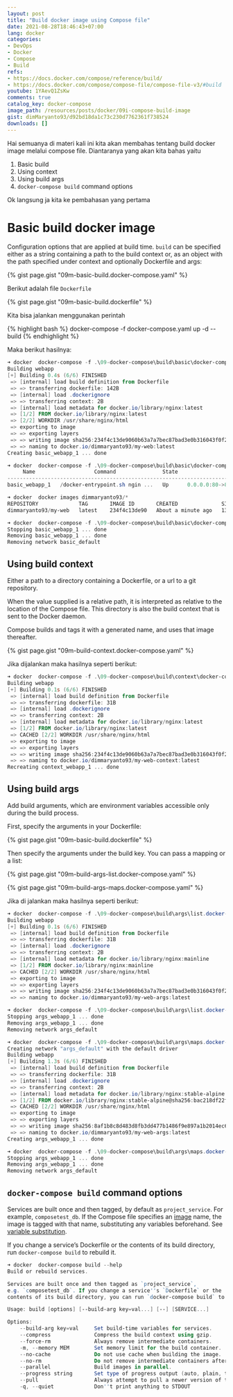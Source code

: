```yaml
---
layout: post
title: "Build docker image using Compose file"
date: 2021-08-28T18:46:43+07:00
lang: docker
categories:
- DevOps
- Docker
- Compose
- Build
refs: 
- https://docs.docker.com/compose/reference/build/
- https://docs.docker.com/compose/compose-file/compose-file-v3/#build
youtube: 1YAevQ1ZsKw
comments: true
catalog_key: docker-compose
image_path: /resources/posts/docker/09i-compose-build-image
gist: dimMaryanto93/d92bd18da1c73c230d7762361f738524
downloads: []
---
```


Hai semuanya di materi kali ini kita akan membahas tentang build docker image melalui compose file. Diantaranya yang akan kita bahas yaitu

1. Basic build
2. Using context
3. Using build args
4. `docker-compose build` command options

Ok langsung ja kita ke pembahasan yang pertama 

# Basic build docker image

Configuration options that are applied at build time. `build` can be specified either as a string containing a path to the build context or, as an object with the path specified under context and optionally Dockerfile and args:

{% gist page.gist "09m-basic-build.docker-compose.yaml" %}

Berikut adalah file `Dockerfile` 

{% gist page.gist "09m-basic-build.dockerfile" %}

Kita bisa jalankan menggunakan perintah 

{% highlight bash %}
docker-compose -f docker-compose.yaml up -d --build
{% endhighlight %}

Maka berikut hasilnya:

```powershell
➜ docker  docker-compose -f .\09-docker-compose\build\basic\docker-compose.yaml up -d --build
Building webapp
[+] Building 0.4s (6/6) FINISHED
 => [internal] load build definition from Dockerfile                                          0.0s
 => => transferring dockerfile: 142B                                                          0.0s
 => [internal] load .dockerignore                                                             0.0s
 => => transferring context: 2B                                                               0.0s
 => [internal] load metadata for docker.io/library/nginx:latest                               0.0s
 => [1/2] FROM docker.io/library/nginx:latest                                                 0.2s
 => [2/2] WORKDIR /usr/share/nginx/html                                                       0.0s
 => exporting to image                                                                        0.1s
 => => exporting layers                                                                       0.0s
 => => writing image sha256:234f4c13de9060b63a7a7bec87bad3e0b316043f0f2ff5bdd95d8601fc646a70  0.0s
 => => naming to docker.io/dimmaryanto93/my-web:latest                                        0.0s
Creating basic_webapp_1 ... done

➜ docker  docker-compose -f .\09-docker-compose\build\basic\docker-compose.yaml ps
     Name                   Command               State                Ports
------------------------------------------------------------------------------------------
basic_webapp_1   /docker-entrypoint.sh ngin ...   Up      0.0.0.0:80->80/tcp,:::80->80/tcp

➜ docker  docker images dimmaryanto93/*
REPOSITORY             TAG       IMAGE ID       CREATED              SIZE
dimmaryanto93/my-web   latest    234f4c13de90   About a minute ago   133MB

➜ docker  docker-compose -f .\09-docker-compose\build\basic\docker-compose.yaml down
Stopping basic_webapp_1 ... done
Removing basic_webapp_1 ... done
Removing network basic_default
```

## Using build context

Either a path to a directory containing a Dockerfile, or a url to a git repository.

When the value supplied is a relative path, it is interpreted as relative to the location of the Compose file. This directory is also the build context that is sent to the Docker daemon.

Compose builds and tags it with a generated name, and uses that image thereafter.

{% gist page.gist "09m-build-context.docker-compose.yaml" %}

Jika dijalankan maka hasilnya seperti berikut:

```powershell
➜ docker  docker-compose -f .\09-docker-compose\build\context\docker-compose.yaml up -d --build
Building webapp
[+] Building 0.1s (6/6) FINISHED
 => [internal] load build definition from Dockerfile                                             0.0s
 => => transferring dockerfile: 31B                                                              0.0s
 => [internal] load .dockerignore                                                                0.0s
 => => transferring context: 2B                                                                  0.0s
 => [internal] load metadata for docker.io/library/nginx:latest                                  0.0s
 => [1/2] FROM docker.io/library/nginx:latest                                                    0.0s
 => CACHED [2/2] WORKDIR /usr/share/nginx/html                                                   0.0s
 => exporting to image                                                                           0.0s
 => => exporting layers                                                                          0.0s
 => => writing image sha256:234f4c13de9060b63a7a7bec87bad3e0b316043f0f2ff5bdd95d8601fc646a70     0.0s
 => => naming to docker.io/dimmaryanto93/my-web-context:latest                                           0.0s
Recreating context_webapp_1 ... done
```

## Using build args

Add build arguments, which are environment variables accessible only during the build process.

First, specify the arguments in your Dockerfile:

{% gist page.gist "09m-basic-build.dockerfile" %}

Then specify the arguments under the build key. You can pass a mapping or a list:

{% gist page.gist "09m-build-args-list.docker-compose.yaml" %}

{% gist page.gist "09m-build-args-maps.docker-compose.yaml" %}

Jika di jalankan maka hasilnya seperti berikut:

```powershell
➜ docker  docker-compose -f .\09-docker-compose\build\args\list.docker-compose.yaml up -d --build
Building webapp
[+] Building 0.1s (6/6) FINISHED
 => [internal] load build definition from Dockerfile                                            0.0s
 => => transferring dockerfile: 31B                                                             0.0s
 => [internal] load .dockerignore                                                               0.0s
 => => transferring context: 2B                                                                 0.0s
 => [internal] load metadata for docker.io/library/nginx:mainline                               0.0s
 => [1/2] FROM docker.io/library/nginx:mainline                                                 0.0s
 => CACHED [2/2] WORKDIR /usr/share/nginx/html                                                  0.0s
 => exporting to image                                                                          0.0s
 => => exporting layers                                                                         0.0s
 => => writing image sha256:234f4c13de9060b63a7a7bec87bad3e0b316043f0f2ff5bdd95d8601fc646a70    0.0s
 => => naming to docker.io/dimmaryanto93/my-web-args:latest

➜ docker  docker-compose -f .\09-docker-compose\build\args\list.docker-compose.yaml down
Stopping args_webapp_1 ... done
Removing args_webapp_1 ... done
Removing network args_default

➜ docker  docker-compose -f .\09-docker-compose\build\args\maps.docker-compose.yaml up -d --build
Creating network "args_default" with the default driver
Building webapp
[+] Building 1.3s (6/6) FINISHED
 => [internal] load build definition from Dockerfile                                           0.0s
 => => transferring dockerfile: 31B                                                            0.0s
 => [internal] load .dockerignore                                                              0.0s
 => => transferring context: 2B                                                                0.0s
 => [internal] load metadata for docker.io/library/nginx:stable-alpine                         1.2s
 => [1/2] FROM docker.io/library/nginx:stable-alpine@sha256:bac218df22fef66a173cfa65d0dfa0742  0.0s
 => CACHED [2/2] WORKDIR /usr/share/nginx/html                                                 0.0s
 => exporting to image                                                                         0.0s
 => => exporting layers                                                                        0.0s
 => => writing image sha256:8af1b8c8d483d8fb3dd477b1486f9e897a1b2014ec6d5ae253f3f3bedb5b3a0a   0.0s
 => => naming to docker.io/dimmaryanto93/my-web-args:latest                                    0.0s
Creating args_webapp_1 ... done

➜ docker  docker-compose -f .\09-docker-compose\build\args\maps.docker-compose.yaml down
Stopping args_webapp_1 ... done
Removing args_webapp_1 ... done
Removing network args_default
```

## `docker-compose build` command options

Services are built once and then tagged, by default as `project_service`. For example, `composetest_db`. If the Compose file specifies an [image](https://docs.docker.com/compose/compose-file/compose-file-v3/#image) name, the image is tagged with that name, substituting any variables beforehand. See [variable substitution](https://docs.docker.com/compose/compose-file/compose-file-v3/#variable-substitution).

If you change a service’s Dockerfile or the contents of its build directory, run `docker-compose build` to rebuild it.

```powershell
➜ docker  docker-compose build --help
Build or rebuild services.

Services are built once and then tagged as `project_service`,
e.g. `composetest_db`. If you change a service''s `Dockerfile` or the
contents of its build directory, you can run `docker-compose build` to rebuild it.

Usage: build [options] [--build-arg key=val...] [--] [SERVICE...]

Options:
    --build-arg key=val     Set build-time variables for services.
    --compress              Compress the build context using gzip.
    --force-rm              Always remove intermediate containers.
    -m, --memory MEM        Set memory limit for the build container.
    --no-cache              Do not use cache when building the image.
    --no-rm                 Do not remove intermediate containers after a successful build.
    --parallel              Build images in parallel.
    --progress string       Set type of progress output (auto, plain, tty).
    --pull                  Always attempt to pull a newer version of the image.
    -q, --quiet             Don''t print anything to STDOUT
```